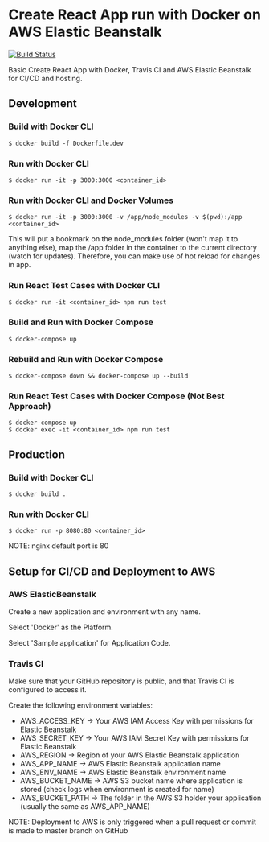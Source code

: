 # Create React App run with Docker on AWS Elastic Beanstalk

[![Build Status](https://travis-ci.com/erinkelsey/createreactapp-docker.svg?branch=master)](https://travis-ci.com/erinkelsey/createreactapp-docker)

Basic Create React App with Docker, Travis CI and AWS Elastic Beanstalk for CI/CD and hosting.

## Development

### Build with Docker CLI

    $ docker build -f Dockerfile.dev

### Run with Docker CLI

    $ docker run -it -p 3000:3000 <container_id>

### Run with Docker CLI and Docker Volumes

    $ docker run -it -p 3000:3000 -v /app/node_modules -v $(pwd):/app <container_id>

This will put a bookmark on the node_modules folder (won't map it to anything else), map the /app folder in the container to the current directory (watch for updates). Therefore, you can make use of hot reload for changes in app.

### Run React Test Cases with Docker CLI

    $ docker run -it <container_id> npm run test

### Build and Run with Docker Compose

    $ docker-compose up

### Rebuild and Run with Docker Compose

    $ docker-compose down && docker-compose up --build

### Run React Test Cases with Docker Compose (Not Best Approach)

    $ docker-compose up
    $ docker exec -it <container_id> npm run test

## Production

### Build with Docker CLI

    $ docker build .

### Run with Docker CLI

    $ docker run -p 8080:80 <container_id>

NOTE: nginx default port is 80

## Setup for CI/CD and Deployment to AWS

### AWS ElasticBeanstalk

Create a new application and environment with any name.

Select 'Docker' as the Platform.

Select 'Sample application' for Application Code.

### Travis CI

Make sure that your GitHub repository is public, and that Travis CI is configured to access it.

Create the following environment variables:

- AWS_ACCESS_KEY -> Your AWS IAM Access Key with permissions for Elastic Beanstalk
- AWS_SECRET_KEY -> Your AWS IAM Secret Key with permissions for Elastic Beanstalk
- AWS_REGION -> Region of your AWS Elastic Beanstalk application
- AWS_APP_NAME -> AWS Elastic Beanstalk application name
- AWS_ENV_NAME -> AWS Elastic Beanstalk environment name
- AWS_BUCKET_NAME -> AWS S3 bucket name where application is stored (check logs when environment is created for name)
- AWS_BUCKET_PATH -> The folder in the AWS S3 holder your application (usually the same as AWS_APP_NAME)

NOTE: Deployment to AWS is only triggered when a pull request or commit is made to master branch on GitHub
